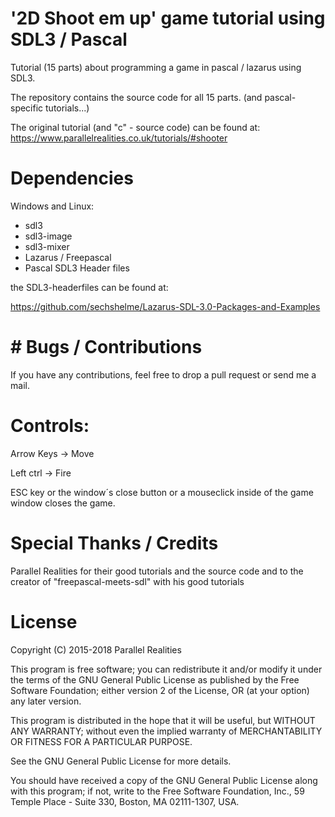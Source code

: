 # '2D Shoot em up' game tutorial using SDL3 / Pascal

Tutorial (15 parts) about programming a game in pascal / lazarus using SDL3.

The repository contains the source code for all 15 parts. (and pascal-specific tutorials...)

The original tutorial (and "c" - source code) can be found at: https://www.parallelrealities.co.uk/tutorials/#shooter

# Dependencies

Windows and Linux:

* sdl3
* sdl3-image
* sdl3-mixer
* Lazarus / Freepascal
* Pascal SDL3 Header files 

the SDL3-headerfiles can be found at:  

https://github.com/sechshelme/Lazarus-SDL-3.0-Packages-and-Examples

# # Bugs / Contributions

If you have any contributions, feel free to drop a pull request or send me a mail.

# Controls:

Arrow Keys -> Move

Left ctrl -> Fire

ESC key or the window´s close button or a mouseclick inside of the game window closes the game.

# Special Thanks / Credits

Parallel Realities for their good tutorials and the source code and
to the creator of "freepascal-meets-sdl" with his good tutorials

# License

Copyright (C) 2015-2018 Parallel Realities

This program is free software; you can redistribute it and/or
modify it under the terms of the GNU General Public License
as published by the Free Software Foundation; either version 2
of the License, OR (at your option) any later version.

This program is distributed in the hope that it will be useful,
but WITHOUT ANY WARRANTY; without even the implied warranty of
MERCHANTABILITY OR FITNESS FOR A PARTICULAR PURPOSE.

See the GNU General Public License for more details.

You should have received a copy of the GNU General Public License
along with this program; if not, write to the Free Software
Foundation, Inc., 59 Temple Place - Suite 330, Boston, MA  02111-1307, USA.
